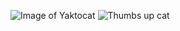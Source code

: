 ![Image of Yaktocat](https://octodex.github.com/images/yaktocat.png)
![Thumbs up cat](https://user-images.githubusercontent.com/60796928/132424434-4c20945c-d147-4938-842f-c92a5d1fdea4.jpg)
